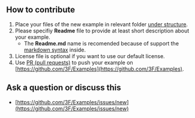
## How to contribute

1. Place your files of the new example in relevant folder [under structure](https://github.com/3F/Examples/blob/master/Readme.md#format).
2. Please specifiy **Readme** file to provide at least short description about your example.
    * The **Readme.md** name is recomended because of support the [markdown syntax](https://help.github.com/articles/basic-writing-and-formatting-syntax/) inside. 
3. License file is optional if you want to use our default license.
4. Use [PR (pull requests)](https://help.github.com/articles/about-pull-requests/) to push your example on [https://github.com/3F/Examples](https://github.com/3F/Examples).

## Ask a question or discuss this

* [https://github.com/3F/Examples/issues/new](https://github.com/3F/Examples/issues/new)